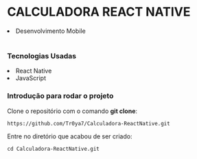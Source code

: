 # CALCULADORA REACT NATIVE
<li>Desenvolvimento Mobile</li><br>

### Tecnologias Usadas
<li>React Native</li>
<li>JavaScript</li>

### Introdução para rodar o projeto
Clone o repositório com o comando **git clone**:
```
https://github.com/Tr0ya7/Calculadora-ReactNative.git
```
Entre no diretório que acabou de ser criado:
```
cd Calculadora-ReactNative.git
```
